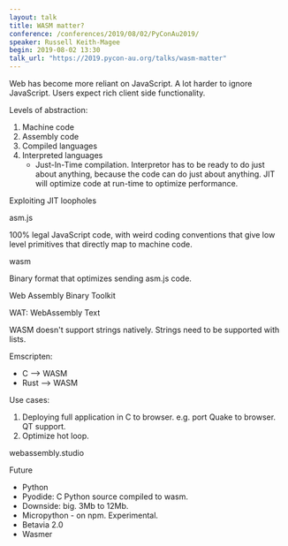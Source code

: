 ```yaml
---
layout: talk
title: WASM matter?
conference: /conferences/2019/08/02/PyConAu2019/
speaker: Russell Keith-Magee
begin: 2019-08-02 13:30
talk_url: "https://2019.pycon-au.org/talks/wasm-matter"
---
```


Web has become more reliant on JavaScript. A lot harder to ignore JavaScript.
Users expect rich client side functionality.

Levels of abstraction:

1. Machine code
2. Assembly code
3. Compiled languages
4. Interpreted languages
   * Just-In-Time compilation. Interpretor has to be ready to do just about
     anything, because the code can do just about anything. JIT will optimize
     code at run-time to optimize performance.

Exploiting JIT loopholes

asm.js

100% legal JavaScript code, with weird coding conventions that give low
level primitives that directly map to machine code.

wasm

Binary format that optimizes sending asm.js code.

Web Assembly Binary Toolkit

WAT: WebAssembly Text

WASM doesn't support strings natively. Strings need to be supported with
lists.

Emscripten:

* C --> WASM
* Rust --> WASM

Use cases:

1. Deploying full application in C to browser. e.g. port Quake to browser.
   QT support.
2. Optimize hot loop.

webassembly.studio

Future

* Python
* Pyodide: C Python source compiled to wasm.
* Downside: big. 3Mb to 12Mb.
* Micropython - on npm. Experimental.
* Betavia 2.0
* Wasmer
